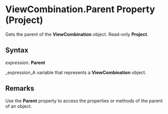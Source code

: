 
# ViewCombination.Parent Property (Project)

Gets the parent of the  **ViewCombination** object. Read-only **Project**.


## Syntax

 _expression_. **Parent**

 _expression_A variable that represents a  **ViewCombination** object.


## Remarks

Use the  **Parent** property to access the properties or methods of the parent of an object.

